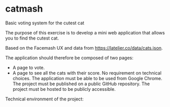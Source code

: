# catmash
Basic voting system for the cutest cat

The purpose of this exercise is to develop a mini web application that allows you to find the cutest cat.

Based on the Facemash UX and data from https://latelier.co/data/cats.json.

The application should therefore be composed of two pages:
- A page to vote.
- A page to see all the cats with their score.
No requirement on technical choices.
The application must be able to be used from Google Chrome.
The project must be published on a public GitHub repository.
The project must be hosted to be publicly accessible.


Technical environment of the project:


